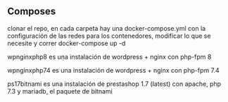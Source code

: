 ## Composes

clonar el repo, en cada carpeta hay una docker-compose.yml con la configuración de las redes para los contenedores, modificar lo que se necesite y correr docker-compose up -d 

wpnginxphp8 es una instalación de wordpress + nginx con php-fpm 8

wpnginxphp74 es una instalación de wordpress + nginx con php-fpm 7.4

ps17bitnami es una instalación de prestashop 1.7 (latest) con apache, php 7.3 y mariadb, el paquete de bitnami